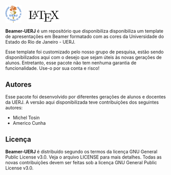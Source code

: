 <img src="logo/uerj_logo_cor.png" width="10%"> &nbsp; &nbsp; <img src="logo/LaTeX_logo.png" width="20%"> 

**Beamer-UERJ** é um repositório que disponibiliza disponibiliza um template de apresentações em Beamer formatado com as cores da Universidade do Estado do Rio de Janeiro - UERJ.

Esse template foi customizado pelo nosso grupo de pesquisa, estão sendo disponibilizados aqui com o desejo que sejam úteis às novas gerações de alunos. Entretanto, esse pacote não tem nenhuma garantia de funcionalidade. Use-o por sua conta e risco!

## Autores
Esse pacote foi desenvolvido por diferentes gerações de alunos e docentes da UERJ. A versão aqui disponibilizada teve contribuições dos seguintes autores:
- Michel Tosin
- Americo Cunha

## Licença

**Beamer-UERJ** é distribuído segundo os termos da licença GNU General Public License v3.0. Veja o arquivo LICENSE para mais detalhes. Todas as novas contribuições devem ser feitas sob a licença GNU General Public License v3.0.
